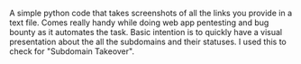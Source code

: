 A simple python code that takes screenshots of all the links you provide in a text file. Comes really handy while doing web app pentesting and bug bounty as it automates the task.
Basic intention is to quickly have a visual presentation about the all the subdomains and their statuses. I used this to check for "Subdomain Takeover".
